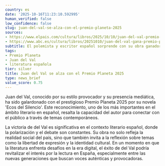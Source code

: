 ```yaml
---
country: es
date: '2025-10-16T11:23:10.592995'
human_verified: false
low_confidence: false
slug: juan-del-val-se-alza-con-el-premio-planeta-2025
sources:
- https://www.elpais.com/cultura/libros/2025/10/10/juan-del-val-premio-planeta.html
- https://www.abc.es/cultura/libros/20251010/juan-del-val-gana-premio-planeta-2025.html
subtitle: El polemista y escritor español sorprende con su obra ganadora
tags:
- Premio Planeta
- Juan del Val
- literatura española
tier: silver
title: Juan del Val se alza con el Premio Planeta 2025
type: news_brief
value_score: 0.75
---
```


<p>Juan del Val, conocido por su estilo provocador y su presencia mediática, ha sido galardonado con el prestigioso Premio Planeta 2025 por su novela 'Ecos del Silencio'. Este reconocimiento, uno de los más importantes en el ámbito literario en español, resalta la capacidad del autor para conectar con el público a través de temas contemporáneos.</p><p>La victoria de del Val es significativa en el contexto literario español, donde la polarización y el debate son constantes. Su obra no solo refleja la realidad social del país, sino que también invita a la reflexión sobre temas como la libertad de expresión y la identidad cultural. En un momento en que la literatura enfrenta desafíos en la era digital, el éxito de del Val podría revitalizar el interés por la lectura en España, especialmente entre las nuevas generaciones que buscan voces auténticas y provocadoras.</p>